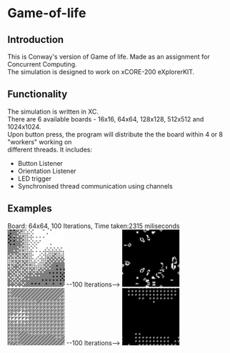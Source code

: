 # Game-of-life

## Introduction
This is Conway's version of Game of life. Made as an assignment for Concurrent Computing.  
The simulation is designed to work on xCORE-200 eXplorerKIT.

## Functionality
The simulation is written in XC.  
There are 6 available boards - 16x16, 64x64, 128x128, 512x512 and 1024x1024.  
Upon button press, the program will distribute the the board within 4 or 8 "workers" working on  
different threads.
It includes:
* Button Listener 
* Orientation Listener
* LED trigger
* Synchronised thread communication using channels

## Examples
Board: 64x64, 100 Iterations, Time taken:2315 miliseconds  
<img src="images/64x64.png" height="128" width="128"> --100 Iterations--> <img src="images/64out.png" height="128" width="128">  
<img src="images/128x128.png" height="128" width="128"> --100 Iterations--> <img src="images/128out.png" height="128" width="128">  

